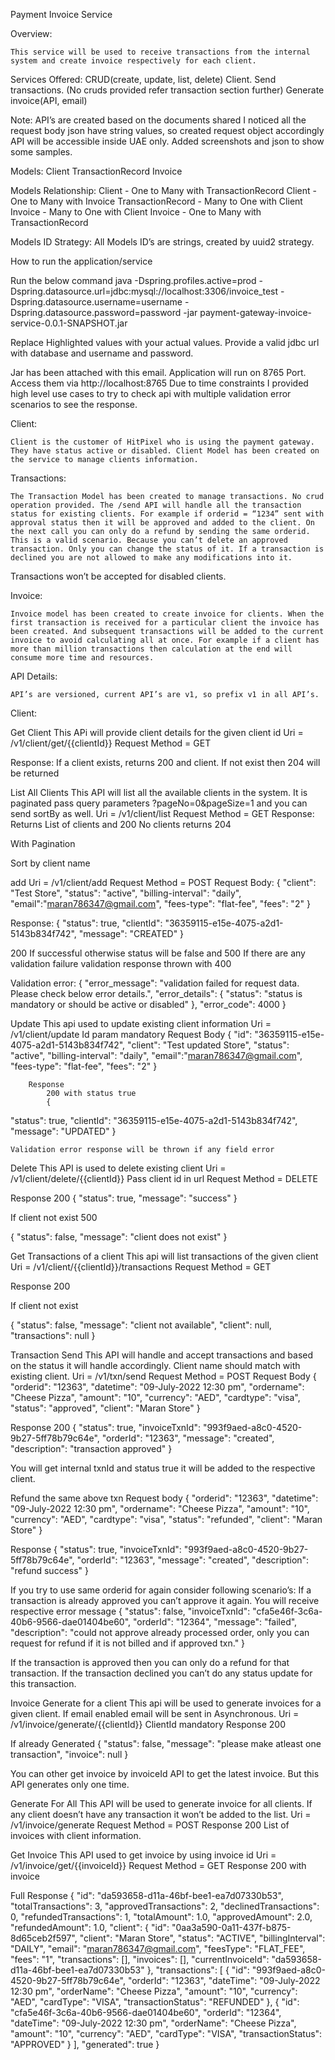 Payment Invoice Service

Overview:

	This service will be used to receive transactions from the internal system and create invoice respectively for each client.

Services Offered:
CRUD(create, update, list, delete) Client.
Send transactions. (No cruds provided refer transaction section further)
Generate invoice(API, email)

Note:
API’s are created based on the documents shared
I noticed all the request body json have string values, so created request object accordingly
API will be accessible inside UAE only.
Added screenshots and json to show some samples. 

Models:
Client
TransactionRecord
Invoice

Models Relationship:
Client - One to Many with TransactionRecord
Client - One to Many with Invoice
TransactionRecord - Many to One with Client
Invoice - Many to One with Client
Invoice - One to Many with TransactionRecord

Models ID Strategy:
	All Models ID’s are strings, created by uuid2 strategy.

How to run the application/service

Run the below command
​​java -Dspring.profiles.active=prod -Dspring.datasource.url=jdbc:mysql://localhost:3306/invoice_test -Dspring.datasource.username=username -Dspring.datasource.password=password -jar payment-gateway-invoice-service-0.0.1-SNAPSHOT.jar

Replace Highlighted values with your actual values. Provide a valid jdbc url with database and username and password.

Jar has been attached with this email. 
Application will run on 8765 Port. 
Access them via http://localhost:8765 
Due to time constraints I provided high level use cases to try to check api with multiple validation error scenarios to see the response. 

Client:

	Client is the customer of HitPixel who is using the payment gateway. They have status active or disabled. Client Model has been created on the service to manage clients information.

Transactions:
	
	The Transaction Model has been created to manage transactions. No crud operation provided. The /send API will handle all the transaction status for existing clients. For example if orderid = “1234” sent with approval status then it will be approved and added to the client. On the next call you can only do a refund by sending the same orderid. This is a valid scenario. Because you can’t delete an approved transaction. Only you can change the status of it. If a transaction is declined you are not allowed to make any modifications into it. 

Transactions won’t be accepted for disabled clients. 

Invoice:
	
	Invoice model has been created to create invoice for clients. When the first transaction is received for a particular client the invoice has been created. And subsequent transactions will be added to the current invoice to avoid calculating all at once. For example if a client has more than million transactions then calculation at the end will consume more time and resources. 


API Details:

	API’s are versioned, current API’s are v1, so prefix v1 in all API’s. 

Client: 

Get Client
This APi will provide client details for the given client id
Uri = /v1/client/get/{{clientId}}
Request Method = GET

Response:
	If a client exists, returns 200 and client.
	If not exist then 204 will be returned

List All Clients
This API will list all the available clients in the system. It is paginated pass query parameters ?pageNo=0&pageSize=1  and you can send sortBy as well.
Uri = /v1/client/list
Request Method = GET
Response:
	Returns List of clients and 200
	No clients returns 204



With Pagination



Sort by client name



add
Uri = /v1/client/add
Request Method = POST
Request Body: 
{
   "client": "Test Store",
   "status": "active",
   "billing-interval": "daily",
   "email":"maran786347@gmail.com",
   "fees-type": "flat-fee",
   "fees": "2"
}

Response:
	{
   "status": true,
   "clientId": "36359115-e15e-4075-a2d1-5143b834f742",
   "message": "CREATED"
}

200 If successful otherwise status will be false and 500
If there are any validation failure validation response thrown with 400

Validation error:
	{
   "error_message": "validation failed for request data. Please check below error details.",
   "error_details": {
       "status": "status is mandatory or should be active or disabled"
   },
   "error_code": 4000
}

Update
This api used to update existing client information
Uri = /v1/client/update
Id param mandatory
Request Body
{
   "id": "36359115-e15e-4075-a2d1-5143b834f742",
   "client": "Test updated Store",
   "status": "active",
   "billing-interval": "daily",
   "email":"maran786347@gmail.com",
   "fees-type": "flat-fee",
   "fees": "2"
}


		Response
			200 with status true
			{
   "status": true,
   "clientId": "36359115-e15e-4075-a2d1-5143b834f742",
   "message": "UPDATED"
}
	
	Validation error response will be thrown if any field error

Delete
This API is used to delete existing client
Uri = /v1/client/delete/{{clientId}}
Pass client id in url
Request Method = DELETE



Response 200
{
   "status": true,
   "message": "success"
}

If client not exist 500

{
   "status": false,
   "message": "client does not exist"
}

Get Transactions of a client
This api will list transactions of the given client
Uri = /v1/client/{{clientId}}/transactions
Request Method = GET

Response 200


If client not exist

{
   "status": false,
   "message": "client not available",
   "client": null,
   "transactions": null
}


Transaction
Send
This API will handle and accept transactions and based on the status it will handle accordingly. Client name should match with existing client. 
Uri = /v1/txn/send
Request Method = POST
Request Body
	{
   "orderid": "12363",
   "datetime": "09-July-2022 12:30 pm",
   "ordername": "Cheese Pizza",
   "amount": "10",
   "currency": "AED",
   "cardtype": "visa",
   "status": "approved",
   "client": "Maran Store"
}

Response 200
	{
   "status": true,
   "invoiceTxnId": "993f9aed-a8c0-4520-9b27-5ff78b79c64e",
   "orderId": "12363",
   "message": "created",
   "description": "transaction approved"
}

You will get internal txnId and status true it will be added to the respective client. 

Refund the same above txn
Request body
	{
   "orderid": "12363",
   "datetime": "09-July-2022 12:30 pm",
   "ordername": "Cheese Pizza",
   "amount": "10",
   "currency": "AED",
   "cardtype": "visa",
   "status": "refunded",
   "client": "Maran Store"
}

Response
{
   "status": true,
   "invoiceTxnId": "993f9aed-a8c0-4520-9b27-5ff78b79c64e",
   "orderId": "12363",
   "message": "created",
   "description": "refund success"
}

If you try to use same orderid for again consider following scenario’s:
If a transaction is already approved you can’t approve it again. You will receive respective error message
{
   "status": false,
   "invoiceTxnId": "cfa5e46f-3c6a-40b6-9566-dae01404be60",
   "orderId": "12364",
   "message": "failed",
   "description": "could not approve already processed order, only you can request for refund if it is not billed and if approved txn."
}
			
If the transaction is approved then you can only do a refund for that transaction.
If the transaction declined you can’t do any status update for this transaction.

Invoice
Generate for a client
This api will be used to generate invoices for a given client. If email enabled email will be sent in Asynchronous. 
Uri = /v1/invoice/generate/{{clientId}}
ClientId mandatory
Response 200

If already Generated
{
   "status": false,
   "message": "please make atleast one transaction",
   "invoice": null
}

You can other get invoice by invoiceId API to get the latest invoice. But this API generates only one time.

Generate For All
This API will be used to generate invoice for all clients. If any client doesn’t have any transaction it won’t be added to the list.
Uri = /v1/invoice/generate
Request Method = POST
Response 200 List of invoices with client information.

Get Invoice
This API used to get invoice by using invoice id
Uri = /v1/invoice/get/{{invoiceId}}
Request Method = GET
Response 200 with invoice


Full Response
{
   "id": "da593658-d11a-46bf-bee1-ea7d07330b53",
   "totalTransactions": 3,
   "approvedTransactions": 2,
   "declinedTransactions": 0,
   "refundedTransactions": 1,
   "totalAmount": 1.0,
   "approvedAmount": 2.0,
   "refundedAmount": 1.0,
   "client": {
       "id": "0aa3a590-0a11-437f-b875-8d65ceb2f597",
       "client": "Maran Store",
       "status": "ACTIVE",
       "billingInterval": "DAILY",
       "email": "maran786347@gmail.com",
       "feesType": "FLAT_FEE",
       "fees": "1",
       "transactions": [],
       "invoices": [],
       "currentInvoiceId": "da593658-d11a-46bf-bee1-ea7d07330b53"
   },
   "transactions": [
       {
           "id": "993f9aed-a8c0-4520-9b27-5ff78b79c64e",
           "orderId": "12363",
           "dateTime": "09-July-2022 12:30 pm",
           "orderName": "Cheese Pizza",
           "amount": "10",
           "currency": "AED",
           "cardType": "VISA",
           "transactionStatus": "REFUNDED"
       },
       {
           "id": "cfa5e46f-3c6a-40b6-9566-dae01404be60",
           "orderId": "12364",
           "dateTime": "09-July-2022 12:30 pm",
           "orderName": "Cheese Pizza",
           "amount": "10",
           "currency": "AED",
           "cardType": "VISA",
           "transactionStatus": "APPROVED"
       }
   ],
   "generated": true
}

